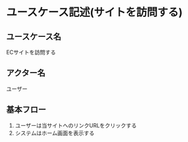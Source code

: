 # ユースケース記述(サイトを訪問する)

## ユースケース名

ECサイトを訪問する

## アクター名

ユーザー

## 基本フロー

1. ユーザーは当サイトへのリンクURLをクリックする
1. システムはホーム画面を表示する
